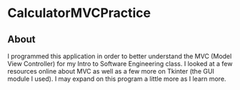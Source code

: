 # CalculatorMVCPractice
## About
I programmed this application in order to better understand the MVC (Model View Controller) for my Intro to Software Engineering class.
I looked at a few resources online about MVC as well as a few more on Tkinter (the GUI module I used). I may expand on this program a little more as I learn more.
